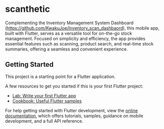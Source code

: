 # scanthetic

Complementing the Inventory Management System Dashboard (https://github.com/KwakuJoe/Inventory_scan_dashbaord), this mobile app, built with Flutter, serves as a versatile tool for on-the-go stock management. Focused on simplicity and efficiency, the app provides essential features such as scanning, product search, and real-time stock summaries, offering a seamless and convenient experience.

## Getting Started

This project is a starting point for a Flutter application.

A few resources to get you started if this is your first Flutter project:

- [Lab: Write your first Flutter app](https://docs.flutter.dev/get-started/codelab)
- [Cookbook: Useful Flutter samples](https://docs.flutter.dev/cookbook)

For help getting started with Flutter development, view the
[online documentation](https://docs.flutter.dev/), which offers tutorials,
samples, guidance on mobile development, and a full API reference.
